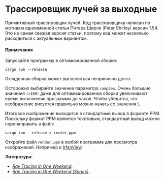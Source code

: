 # Трассировщик лучей за выходные

Примитивный трассировщик лучей. Код трассировщика написан по мотивам
одноименной статьи Питера Ширли (Peter Shirley) версии 1.54. Это не самая
свежая версия статьи, поэтому код может несколько расходиться с актуальным
вариантом.

#### Примечания

Запускайте программу в оптимизированной сборке:
```
cargo run --release
```
Отладочная сборка может выполняться неприлично долго.

Осторожно выбирайте значение параметра `samples`. Очень большие значения `(>100)`
даже для оптимизированной сборки увеличивают время выполнения программы до часов.
Чтобы убедится, что изображение рисуется правильно можно начать со значения `5`. 

Итоговое изображение выводится в стандартный вывод в формате PPM. Поскольку
формат PPM является текстовым, стандартный вывод можно перенаправить в файл:
```
cargo run --release > render.ppm
```
Откройте файл `render.ppm` в любой программе для просмотра изображений.
Например в [IrfanView](https://www.irfanview.com/).

**Литература:**  
* [_Ray Tracing in One Weekend_](https://raytracing.github.io/books/RayTracingInOneWeekend.html).
* [_Ray Tracing in One Weekend (Series)_](https://raytracing.github.io/).
